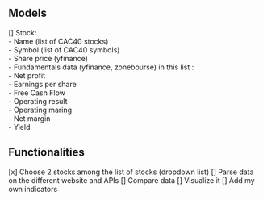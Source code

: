 ## Models

[] Stock:  
    - Name          (list of CAC40 stocks)  
    - Symbol        (list of CAC40 symbols)  
    - Share price   (yfinance)  
    - Fundamentals data (yfinance, zonebourse) in this list :  
        - Net profit  
        - Earnings per share  
        - Free Cash Flow  
        - Operating result  
        - Operating maring  
        - Net margin  
        - Yield  

## Functionalities

[x] Choose 2 stocks among the list of stocks (dropdown list)
[] Parse data on the different website and APIs
[] Compare data
[] Visualize it
[] Add my own indicators
